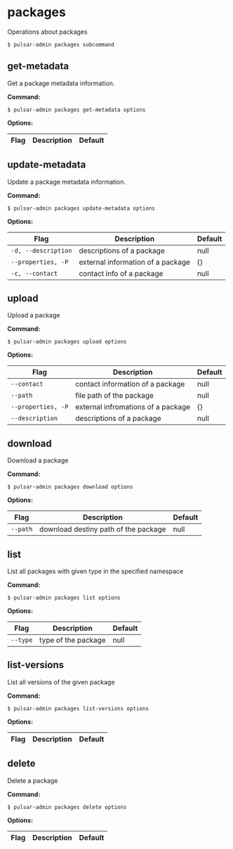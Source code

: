 # packages

Operations about packages


```shell
$ pulsar-admin packages subcommand
```



## get-metadata

Get a package metadata information.

**Command:**

```shell
$ pulsar-admin packages get-metadata options
```

**Options:**

|Flag|Description|Default|
|---|---|---|


## update-metadata

Update a package metadata information.

**Command:**

```shell
$ pulsar-admin packages update-metadata options
```

**Options:**

|Flag|Description|Default|
|---|---|---|
| `-d, --description` | descriptions of a package|null||
| `--properties, -P` | external information of a package|{}||
| `-c, --contact` | contact info of a package|null||


## upload

Upload a package

**Command:**

```shell
$ pulsar-admin packages upload options
```

**Options:**

|Flag|Description|Default|
|---|---|---|
| `--contact` | contact information of a package|null||
| `--path` | file path of the package|null||
| `--properties, -P` | external infromations of a package|{}||
| `--description` | descriptions of a package|null||


## download

Download a package

**Command:**

```shell
$ pulsar-admin packages download options
```

**Options:**

|Flag|Description|Default|
|---|---|---|
| `--path` | download destiny path of the package|null||


## list

List all packages with given type in the specified namespace

**Command:**

```shell
$ pulsar-admin packages list options
```

**Options:**

|Flag|Description|Default|
|---|---|---|
| `--type` | type of the package|null||


## list-versions

List all versions of the given package

**Command:**

```shell
$ pulsar-admin packages list-versions options
```

**Options:**

|Flag|Description|Default|
|---|---|---|


## delete

Delete a package

**Command:**

```shell
$ pulsar-admin packages delete options
```

**Options:**

|Flag|Description|Default|
|---|---|---|

